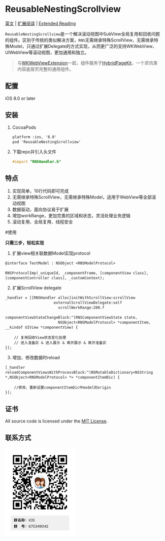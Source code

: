 
#	ReusableNestingScrollview

[英文](./README.md) | [扩展阅读](https://dequan1331.github.io/) | [Extended Reading](https://dequan1331.github.io/index-en.html)

`ReusableNestingScrollview`是一个解决滚动视图中SubView全局复用和回收问题的组件。区别于传统的类似解决方案，`RNS`无需继承特殊ScrollView，无需继承特殊Model，只通过扩展Delegate的方式实现，从而更广泛的支持WKWebView、UIWebView等滚动视图，更加通用和独立。

> 与[WKWebViewExtension](https://github.com/dequan1331/WKWebViewExtension)一起，组件服务于[HybridPageKit](https://github.com/dequan1331/HybridPageKit)，一个资讯类内容底层页完整的通用组件。

## 配置

iOS 8.0 or later

		
##	安装

1.	CocoaPods
	
		platform :ios, '8.0'
		pod 'ReusableNestingScrollview'

2.	下载repo并引入头文件

	```objective-c
	#import "RNSHandler.h"
	```


##	特点

1.	实现简单，10行代码即可完成
2.	无需继承特殊ScrollView，无需继承特殊Model，适用于WebView等全部滚动视图
3.	数据驱动，面向协议易于扩展
4.	增加workRange，更加完善的区域和状态，灵活处理业务逻辑
5.	滚动复用、全局复用、线程安全
	

#使用
	
**只需三步，轻松实现**
	
1.	扩展view相关联数据Model实现protocol

```objc
@interface TestModel : NSObject <RNSModelProtocol>
	
RNSProtocolImp(_uniqueId, _componentFrame, [componentView class],[componentController class], _customContext); 
```
2.	扩展ScrollView delegate

```objc
_handler = [[RNSHandler alloc]initWithScrollView:scrollView
                      externalScrollViewDelegate:self 
                        scrollWorkRange:200.f 
                        componentViewStateChangeBlock:^(RNSComponentViewState state, 
                        NSObject<RNSModelProtocol> *componentItem, __kindof UIView *componentView) {
    
    // 复用回收View状态变化处理
    // 进入准备区 & 进入展示 & 离开展示 & 离开准备区
}];
```
3.	增加、修改数据时reload

```objc
[_handler reloadComponentViewsWithProcessBlock:^(NSMutableDictionary<NSString *,NSObject<RNSModelProtocol> *> *componentItemDic) {        
	
	//修改、重新设置componentItemDic中model的origin
}];
```

## 证书

All source code is licensed under the [MIT License](https://github.com/dequan1331/ReusableNestingScrollview/blob/master/LICENSE).

## 联系方式

<img src="./contact.png">